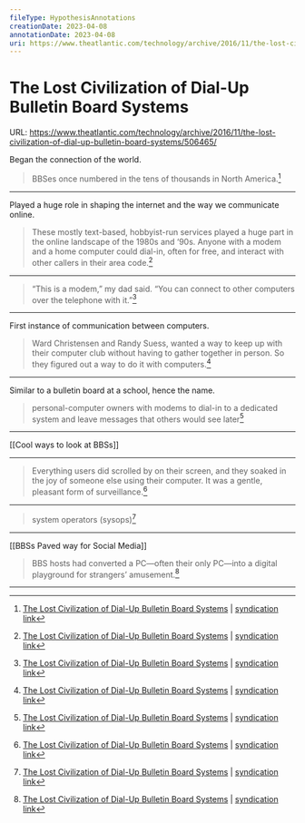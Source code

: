 ```yaml
---
fileType: HypothesisAnnotations
creationDate: 2023-04-08 
annotationDate: 2023-04-08
uri: https://www.theatlantic.com/technology/archive/2016/11/the-lost-civilization-of-dial-up-bulletin-board-systems/506465/
---
```

# The Lost Civilization of Dial-Up Bulletin Board Systems
URL: https://www.theatlantic.com/technology/archive/2016/11/the-lost-civilization-of-dial-up-bulletin-board-systems/506465/

Began the connection of the world.

> BBSes once numbered in the tens of thousands in North America.[^1]

[^1]: [The Lost Civilization of Dial-Up Bulletin Board Systems](https://www.theatlantic.com/technology/archive/2016/11/the-lost-civilization-of-dial-up-bulletin-board-systems/506465/) | [syndication link](tk) 

---
Played a huge role in shaping the internet and the way we communicate online.

> These mostly text-based, hobbyist-run services played a huge part in the online landscape of the 1980s and ‘90s. Anyone with a modem and a home computer could dial-in, often for free, and interact with other callers in their area code.[^1]

[^1]: [The Lost Civilization of Dial-Up Bulletin Board Systems](https://www.theatlantic.com/technology/archive/2016/11/the-lost-civilization-of-dial-up-bulletin-board-systems/506465/) | [syndication link](tk) 

---
> “This is a modem,” my dad said. “You can connect to other computers over the telephone with it.”[^1]

[^1]: [The Lost Civilization of Dial-Up Bulletin Board Systems](https://www.theatlantic.com/technology/archive/2016/11/the-lost-civilization-of-dial-up-bulletin-board-systems/506465/) | [syndication link](tk) 

---
First instance of communication between computers.
 
> Ward Christensen and Randy Suess, wanted a way to keep up with their computer club without having to gather together in person. So they figured out a way to do it with computers.[^1]

[^1]: [The Lost Civilization of Dial-Up Bulletin Board Systems](https://www.theatlantic.com/technology/archive/2016/11/the-lost-civilization-of-dial-up-bulletin-board-systems/506465/) | [syndication link](tk) 

---
Similar to a bulletin board at a school, hence the name.

> personal-computer owners with modems to dial-in to a dedicated system and leave messages that others would see later[^1]

[^1]: [The Lost Civilization of Dial-Up Bulletin Board Systems](https://www.theatlantic.com/technology/archive/2016/11/the-lost-civilization-of-dial-up-bulletin-board-systems/506465/) | [syndication link](tk) 

---
[[Cool ways to look at BBSs]]

---
> Everything users did scrolled by on their screen, and they soaked in the joy of someone else using their computer. It was a gentle, pleasant form of surveillance.[^1]

[^1]: [The Lost Civilization of Dial-Up Bulletin Board Systems](https://www.theatlantic.com/technology/archive/2016/11/the-lost-civilization-of-dial-up-bulletin-board-systems/506465/) | [syndication link](tk) 

---
> system operators (sysops)[^1]

[^1]: [The Lost Civilization of Dial-Up Bulletin Board Systems](https://www.theatlantic.com/technology/archive/2016/11/the-lost-civilization-of-dial-up-bulletin-board-systems/506465/) | [syndication link](tk) 
---
[[BBSs Paved way for Social Media]]

> BBS hosts had converted a PC—often their only PC—into a digital playground for strangers’ amusement.[^1]

[^1]: [The Lost Civilization of Dial-Up Bulletin Board Systems](https://www.theatlantic.com/technology/archive/2016/11/the-lost-civilization-of-dial-up-bulletin-board-systems/506465/) | [syndication link](tk) 

---
